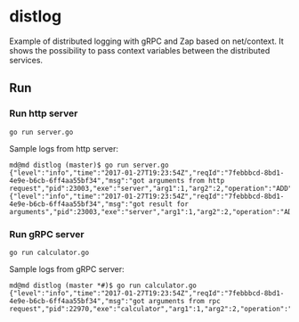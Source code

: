 # distlog

Example of distributed logging with gRPC and Zap based on net/context. It shows the possibility to pass context variables between the distributed services. 

## Run 

### Run http server
```
go run server.go
```

Sample logs from http server:

```
md@md distlog (master)$ go run server.go
{"level":"info","time":"2017-01-27T19:23:54Z","reqId":"7febbbcd-8bd1-4e9e-b6cb-6ff4aa55bf34","msg":"got arguments from http request","pid":23003,"exe":"server","arg1":1,"arg2":2,"operation":"ADD"}
{"level":"info","time":"2017-01-27T19:23:54Z","reqId":"7febbbcd-8bd1-4e9e-b6cb-6ff4aa55bf34","msg":"got result for arguments","pid":23003,"exe":"server","arg1":1,"arg2":2,"operation":"ADD","result":3
```

### Run gRPC server
```
go run calculator.go
```

Sample logs from gRPC server:
```
md@md distlog (master *#)$ go run calculator.go
{"level":"info","time":"2017-01-27T19:23:54Z","reqId":"7febbbcd-8bd1-4e9e-b6cb-6ff4aa55bf34","msg":"got arguments from rpc request","pid":22970,"exe":"calculator","arg1":1,"arg2":2,"operation":"ADD"}
```

